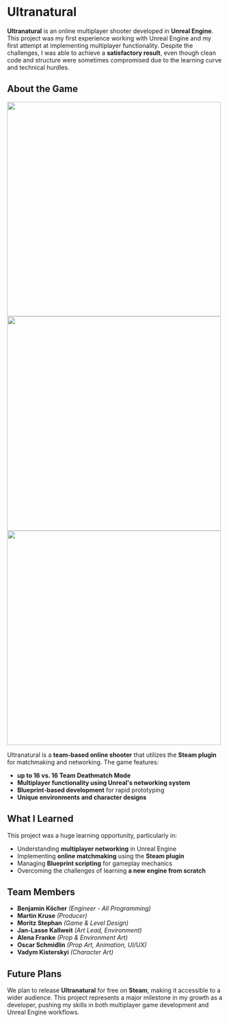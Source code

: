 # Ultranatural

**Ultranatural** is an online multiplayer shooter developed in **Unreal Engine**. This project was my first experience working with Unreal Engine and my first attempt at implementing multiplayer functionality. Despite the challenges, I was able to achieve a **satisfactory result**, even though clean code and structure were sometimes compromised due to the learning curve and technical hurdles.

## About the Game

<img src="https://github.com/darkAssassine/Assets/blob/0b6f0c147b8d2a6df783548acd967196f82bd729/img/UltranaturalMain.png" width="500px" align="center">

<img src="https://github.com/darkAssassine/Assets/blob/0b6f0c147b8d2a6df783548acd967196f82bd729/img/Ultranatural0.gif" width="500px" align="center">

<img src="https://github.com/darkAssassine/Assets/blob/0b6f0c147b8d2a6df783548acd967196f82bd729/img/Ultranatural0.gif" width="500px" align="center">

Ultranatural is a **team-based online shooter** that utilizes the **Steam plugin** for matchmaking and networking. The game features:

- **up to 16 vs. 16 Team Deathmatch Mode**
- **Multiplayer functionality using Unreal's networking system**
- **Blueprint-based development** for rapid prototyping
- **Unique environments and character designs**

## What I Learned

This project was a huge learning opportunity, particularly in:

- Understanding **multiplayer networking** in Unreal Engine
- Implementing **online matchmaking** using the **Steam plugin**
- Managing **Blueprint scripting** for gameplay mechanics
- Overcoming the challenges of learning **a new engine from scratch**

## Team Members

- **Benjamin Köcher** *(Engineer - All Programming)*
- **Martin Kruse** *(Producer)*
- **Moritz Stephan** *(Game & Level Design)*
- **Jan-Lasse Kallweit** *(Art Lead, Environment)*
- **Alena Franke** *(Prop & Environment Art)*
- **Oscar Schmidlin** *(Prop Art, Animation, UI/UX)*
- **Vadym Kisterskyi** *(Character Art)*

## Future Plans

We plan to release **Ultranatural** for free on **Steam**, making it accessible to a wider audience. This project represents a major milestone in my growth as a developer, pushing my skills in both multiplayer game development and Unreal Engine workflows.


